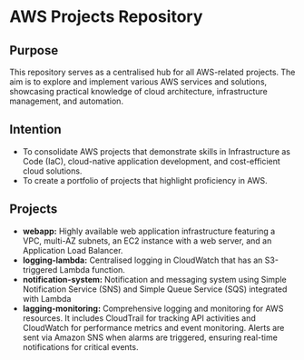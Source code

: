 # AWS Projects Repository

## Purpose

This repository serves as a centralised hub for all AWS-related projects. The aim is to explore and implement various AWS services and solutions, showcasing practical knowledge of cloud architecture, infrastructure management, and automation.

## Intention

- To consolidate AWS projects that demonstrate skills in Infrastructure as Code (IaC), cloud-native application development, and cost-efficient cloud solutions.
- To create a portfolio of projects that highlight proficiency in AWS.

## Projects

- **webapp:** Highly available web application infrastructure featuring a VPC, multi-AZ subnets, an EC2 instance with a web server, and an Application Load Balancer.
- **logging-lambda:** Centralised logging in CloudWatch that has an S3-triggered Lambda function.
- **notification-system:** Notification and messaging system using Simple Notification Service (SNS) and Simple Queue Service (SQS) integrated with Lambda
- **lagging-monitoring:** Comprehensive logging and monitoring for AWS resources. It includes CloudTrail for tracking API activities and CloudWatch for performance metrics and event monitoring. Alerts are sent via Amazon SNS when alarms are triggered, ensuring real-time notifications for critical events.
